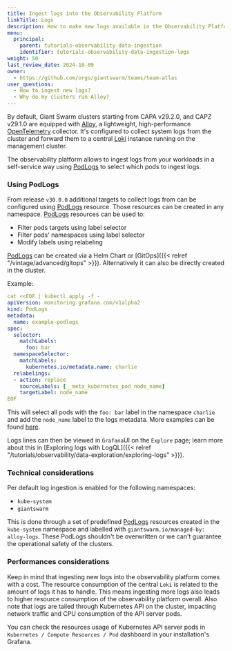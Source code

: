 ```yaml
---
title: Ingest logs into the Observability Platform
linkTitle: Logs
description: How to make new logs available in the Observability Platform in self-service.
menu:
  principal:
    parent: tutorials-observability-data-ingestion
    identifier: tutorials-observability-data-ingestion-logs
weight: 50
last_review_date: 2024-10-09
owner:
  - https://github.com/orgs/giantswarm/teams/team-atlas
user_questions:
  - How to ingest new logs?
  - Why do my clusters run Alloy?
---
```


By default, Giant Swarm clusters starting from CAPA v29.2.0, and CAPZ v29.1.0 are equipped with [Alloy](https://grafana.com/docs/alloy), a lightweight, high-performance [OpenTelemetry](https://opentelemetry.io/docs/what-is-opentelemetry/) collector. It's configured to collect system logs from the cluster and forward them to a central [Loki](https://grafana.com/docs/loki) instance running on the management cluster.

The observability platform allows to ingest logs from your workloads in a self-service way using [PodLogs][1] to select which pods to ingest logs.

### Using PodLogs

From release `v30.0.0` additional targets to collect logs from can be configured using [PodLogs][1] resource. Those resources can be created in any namespace. [PodLogs][1] resources can be used to:

- Filter pods targets using label selector
- Filter pods' namespaces using label selector
- Modify labels using relabeling

[PodLogs][1] can be created via a Helm Chart or [GitOps]({{< relref "/vintage/advanced/gitops" >}}). Alternatively it can also be directly created in the cluster.

Example:

```yaml
cat <<EOF | kubectl apply -f -
apiVersion: monitoring.grafana.com/v1alpha2
kind: PodLogs
metadata:
  name: example-podlogs
spec:
  selector:
    matchLabels:
      foo: bar
  namespaceSelector:
    matchLabels:
      kubernetes.io/metadata.name: charlie
  relabelings:
  - action: replace
    sourceLabels: [__meta_kubernetes_pod_node_name]
    targetLabel: node_name
EOF
```

This will select all pods with the `foo: bar` label in the namespace `charlie` and add the `node_name` label to the logs metadata. More examples can be found [here](https://github.com/giantswarm/alloy-app/blob/main/helm/alloy/examples/logs/podlogs.yaml).

Logs lines can then be viewed in `Grafana`UI on the `Explore` page; learn more about this in [Exploring logs with LogQL]({{< relref "/tutorials/observability/data-exploration/exploring-logs" >}}).

### Technical considerations

Per default log ingestion is enabled for the following namespaces:

- `kube-system`
- `giantswarm`

This is done through a set of predefined [PodLogs][1] resources created in the `kube-system` namespace and labelled with `giantswarm.io/managed-by: alloy-logs`. These PodLogs shouldn't be overwritten or we can't guarantee the operational safety of the clusters.

### Performances considerations

Keep in mind that ingesting new logs into the observability platform comes with a cost. The resource consumption of the central `Loki` is related to the amount of logs it has to handle. This means ingesting more logs also leads to higher resource consumption of the observability platform overall. Also note that logs are tailed through Kubernetes API on the cluster, impacting network traffic and CPU consumption of the API server pods.

You can check the resources usage of Kubernetes API server pods in `Kubernetes / Compute Resources / Pod` dashboard in your installation's Grafana.

[1]: https://grafana.com/docs/alloy/latest/reference/components/loki/loki.source.podlogs/#podlogs-custom-resource
